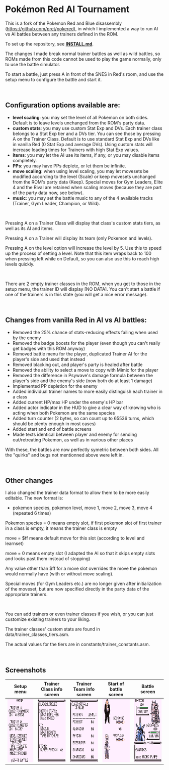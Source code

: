 # Pokémon Red AI Tournament

This is a fork of the Pokemon Red and Blue disassembly (https://github.com/pret/pokered), in which I implemented a way to run AI vs AI battles between any trainers defined in the ROM.

To set up the repository, see [**INSTALL.md**](INSTALL.md).

The changes I made break normal trainer battles as well as wild battles, so ROMs made from this code cannot be used to play the game normally, only to use the battle simulator.

To start a battle, just press A in front of the SNES in Red's room, and use the setup menu to configure the battle and start it.

&nbsp;

## Configuration options available are:

* **level scaling**: you may set the level of all Pokemon on both sides. Default is to leave levels unchanged from the ROM's party data.
* **custom stats**: you may use custom Stat Exp and DVs. Each trainer class belongs to a Stat Exp tier and a DVs tier. You can see those by pressing A on the Trainer Class. Default is to use standard Stat Exp and DVs like in vanilla Red (0 Stat Exp and average DVs). Using custom stats will increase loading times for Trainers with high Stat Exp values.
* **items**: you may let the AI use its items, if any, or you may disable items completely.
* **PPs**: you may have PPs deplete, or let them be infinite.
* **move scaling**: when using level scaling, you may let movesets be modified according to the level (Scale) or keep movesets unchanged from the ROM's party data (Keep). Special moves for Gym Leaders, Elite 4 and the Rival are retained when scaling moves (because they are part of the party data now, see below).
* **music**: you may set the battle music to any of the 4 available tracks (Trainer, Gym Leader, Champion, or Wild).

&nbsp;

Pressing A on a Trainer Class will display that class's custom stats tiers, as well as its AI and items.

Pressing A on a Trainer will display its team (only Pokemon and levels).

Pressing A on the level option will increase the level by 5. Use this to speed up the process of setting a level. Note that this item wraps back to 100 when pressing left while on Default, so you can also use this to reach high levels quickly.

&nbsp;

There are 2 empty trainer classes in the ROM, when you get to those in the setup menu, the trainer ID will display [NO DATA]. You can't start a battle if one of the trainers is in this state (you will get a nice error message).

&nbsp;

## Changes from vanilla Red in AI vs AI battles:

* Removed the 25% chance of stats-reducing effects failing when used by the enemy
* Removed the badge boosts for the player (even though you can't really get badges with this ROM anyway)
* Removed battle menu for the player, duplicated Trainer AI for the player's side and used that instead
* Removed blacking out, and player's party is healed after battle
* Removed the ability to select a move to copy with Mimic for the player
* Removed the difference in Psywave's damage formula between the player's side and the enemy's side (now both do at least 1 damage)
* Implemented PP depletion for the enemy
* Added individual trainer names to more easily distinguish each trainer in a class
* Added current HP/max HP under the enemy's HP bar
* Added actor indicator in the HUD to give a clear way of knowing who is acting when both Pokemon are the same species
* Added turn counter (2 bytes, so can count up to 65536 turns, which should be plenty enough in most cases)
* Added start and end of battle screens
* Made texts identical between player and enemy for sending out/retreating Pokemon, as well as in various other places

With these, the battles are now perfectly symetric between both sides.
All the "quirks" and bugs not mentionned above were left in.

&nbsp;

## Other changes

I also changed the trainer data format to allow them to be more easily editable. The new format is:
* pokemon species, pokemon level, move 1, move 2, move 3, move 4 (repeated 6 times)

Pokemon species = 0 means empty slot, if first pokemon slot of first trainer in a class is empty, it means the trainer class is empty

move = $ff means default move for this slot (according to level and learnset)

move = 0 means empty slot (I adapted the AI so that it skips empty slots and looks past them instead of stopping)

Any value other than $ff for a move slot overrides the move the pokemon would normally have (with or without move scaling).

Special moves (for Gym Leaders etc.) are no longer given after initialization of the moveset, but are now specified directly in the party data of the appropriate trainers.

&nbsp;

You can add trainers or even trainer classes if you wish, or you can just customize existing trainers to your liking.

The trainer classes' custom stats are found in data/trainer_classes_tiers.asm.

The actual values for the tiers are in constants/trainer_constants.asm.

&nbsp;

## Screenshots

|Setup menu|Trainer Class info screen|Trainer Team info screen|Start of battle screen|Battle screen|
|---|---|---|---|---|
|<img src="doc/images/SetupMenu.png" width="200" height="200" />|<img src="doc/images/TrainerClass.png" width="200" height="200" />|<img src="doc/images/TrainerTeam.png" width="200" height="200" />|<img src="doc/images/StartScreen.png" width="200" height="200" />|<img src="doc/images/Battle.png" width="200" height="200" />|
